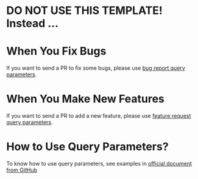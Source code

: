 # DO NOT USE THIS TEMPLATE! Instead ...

# When You Fix Bugs
If you want to send a PR to fix some bugs, please use [bug report query parameters](?template=fix_bugs.md&labels=bug&expand=1).

# When You Make New Features
If you want to send a PR to add a new feature, please use [feature request query parameters](?template=add_features.md&labels=enhancement&expand=1).

# How to Use Query Parameters?
To know how to use query parameters, see examples in [official document from GitHub](https://help.github.com/en/articles/about-automation-for-issues-and-pull-requests-with-query-parameters#supported-query-parameters)
